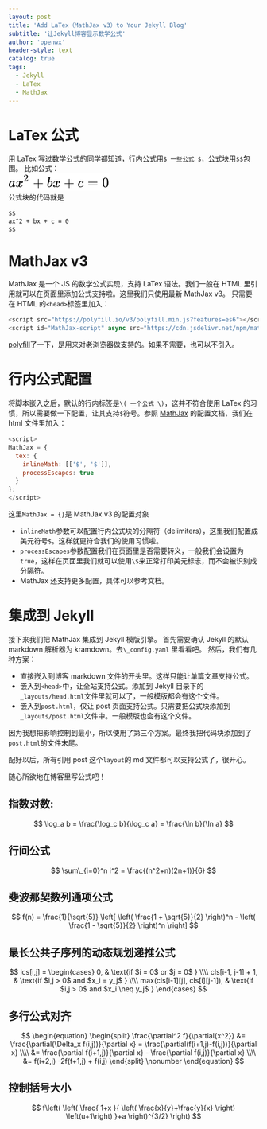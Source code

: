 ```yaml
---
layout: post
title: 'Add LaTex（MathJax v3）to Your Jekyll Blog'
subtitle: '让Jekyll博客显示数学公式'
author: 'openwx'
header-style: text
catalog: true
tags:
  - Jekyll
  - LaTex
  - MathJax
---
```


# LaTex 公式

用 LaTex 写过数学公式的同学都知道，行内公式用`$ 一些公式 $`，公式块用`$$`包围。
比如公式：
<br />
<img src='/img/in-post/2022-09-22-Mathjax-v3/math.svg'>
<br />
公式块的代码就是

```
$$
ax^2 + bx + c = 0
$$
```

# MathJax v3

MathJax 是一个 JS 的数学公式实现，支持 LaTex 语法。我们一般在 HTML 里引用就可以在页面里添加公式支持啦。这里我们只使用最新 MathJax v3。
只需要在 HTML 的`<head>`标签里加入：

```javascript
<script src="https://polyfill.io/v3/polyfill.min.js?features=es6"></script>
<script id="MathJax-script" async src="https://cdn.jsdelivr.net/npm/mathjax@3/es5/tex-mml-chtml.js"></script>
```

[polyfill](https://polyfill.io/v3/)了一下，是用来对老浏览器做支持的。如果不需要，也可以不引入。

# 行内公式配置

将脚本嵌入之后，默认的行内标签是`\( 一个公式 \)`，这并不符合使用 LaTex 的习惯，所以需要做一下配置，让其支持`$`符号。参照 [MathJax](https://links.jianshu.com/go?to=http%3A%2F%2Fdocs.mathjax.org%2Fen%2Flatest%2Foptions%2Finput%2Ftex.html%23option-descriptions) 的配置文档，我们在 html 文件里加入：

```javascript
<script>
MathJax = {
  tex: {
    inlineMath: [['$', '$']],
    processEscapes: true
  }
};
</script>
```

这里`MathJax = {}`是 MathJax v3 的配置对象

- `inlineMath`参数可以配置行内公式块的分隔符（delimiters），这里我们配置成美元符号`$`。这样就更符合我们的使用习惯啦。
- `processEscapes`参数配置我们在页面里是否需要转义，一般我们会设置为`true`，这样在页面里我们就可以使用`\$`来正常打印美元标志，而不会被识别成分隔符。
- MathJax 还支持更多配置，具体可以参考文档。

# 集成到 Jekyll

接下来我们把 MathJax 集成到 Jekyll 模版引擎。
首先需要确认 Jekyll 的默认 markdown 解析器为 kramdown。去`\_config.yaml` 里看看吧。
然后，我们有几种方案：

- 直接嵌入到博客 markdown 文件的开头里。这样只能让单篇文章支持公式。
- 嵌入到`<head>`中，让全站支持公式。添加到 Jekyll 目录下的`_layouts/head.html`文件里就可以了，一般模版都会有这个文件。
- 嵌入到`post.html`，仅让 post 页面支持公式。只需要把公式块添加到`_layouts/post.html`文件中。一般模版也会有这个文件。

因为我想把影响控制到最小，所以使用了第三个方案。最终我把代码块添加到了`post.html`的文件末尾。

配好以后，所有引用 post 这个`layout`的 md 文件都可以支持公式了，很开心。

随心所欲地在博客里写公式吧！

## 指数对数:

$$ \log_a b = \frac{\log_c b}{\log_c a} = \frac{\ln b}{\ln a} $$

## 行间公式

$$ \sum\_{i=0}^n i^2 = \frac{(n^2+n)(2n+1)}{6} $$

## 斐波那契数列通项公式

$$
f(n) =
\frac{1}{\sqrt{5}}
\left[ \left( \frac{1 + \sqrt{5}}{2} \right)^n - \left( \frac{1 - \sqrt{5}}{2} \right)^n \right]
$$

## 最长公共子序列的动态规划递推公式

$$
lcs[i,j] =
\begin{cases}
0, & \text{if $i = 0$ or $j = 0$ } \\\\
cls[i-1, j-1] + 1,  & \text{if $i,j > 0$ and $x_i = y_j$ } \\\\
max(cls[i-1][j], cls[i][j-1]), & \text{if $i,j > 0$ and $x_i \neq y_j$ }
\end{cases}
$$

## 多行公式对齐

$$
\begin{equation}
\begin{split}
\frac{\partial^2 f}{\partial{x^2}} &= \frac{\partial(\Delta_x f(i,j))}{\partial x} = \frac{\partial(f(i+1,j)-f(i,j))}{\partial x} \\\\
&= \frac{\partial f(i+1,j)}{\partial x} - \frac{\partial f(i,j)}{\partial x} \\\\
&= f(i+2,j) -2f(f+1,j) + f(i,j)
\end{split}
\nonumber
\end{equation}
$$

## 控制括号大小

$$
f\left(
  \left(
    \frac{
      1+x
    }{
      \left( \frac{x}{y}+\frac{y}{x} \right) \left(u+1\right)
    }+a
  \right)^{3/2}
\right)
$$
